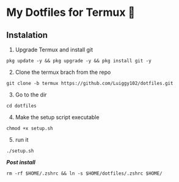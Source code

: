 # My Dotfiles for Termux 📱

## Instalation

1. Upgrade Termux and install git
```
pkg update -y && pkg upgrade -y && pkg install git -y
```

2. Clone the termux brach from the repo
```
git clone -b termux https://github.com/Luiggy102/dotfiles.git
```

3. Go to the dir
```
cd dotfiles
```

4. Make the setup script executable
```
chmod +x setup.sh
```

5. run it
```
./setup.sh
```
***Post install***
```
rm -rf $HOME/.zshrc && ln -s $HOME/dotfiles/.zshrc $HOME/
```
